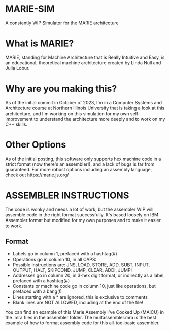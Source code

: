 # MARIE-SIM
A constantly WIP Simulator for the MARIE architecture

# What is MARIE?
MARIE, standing for Machine Architecture that is Really Intuitive and Easy, is an educational, theoretical machine architecture
created by Linda Null and Julia Lobur. 

# Why are you making this?
As of the initial commit in October of 2023, I'm in a Computer Systems and Architecture course at Northern Illinois University
that is taking a look at this architecture, and I'm working on this simulation for my own self-improvement to understand
the architecture more deeply and to work on my C++ skills. 

# Other Options
As of the initial posting, this software only supports hex machine code in a strict format (now there's an assembler!), and a lack of bugs is far from guaranteed.
For more robust options including an assembly language, check out https://marie.js.org/

# ASSEMBLER INSTRUCTIONS
The code is wonky and needs a lot of work, but the assembler WIP will assemble code in the right format successfully. It's based loosely on IBM Assembler format but modified
for my own purposes and to make it easier to work.

## Format
- Labels go in column 1, prefaced with a hashtag(#)
- Operations go in column 10, in all CAPS:
-    Possible instructions are: JNS, LOAD, STORE, ADD, SUBT, INPUT, OUTPUT, HALT, SKIPCOND, JUMP, CLEAR, ADDI, JUMPI
- Addresses go in column 20, in 3-hex digit format, or indirectly as a label, prefaced with a hashtag(#)
- Constants or machine code go in column 10, just like operations, but prefaced with a bang(!)
- Lines starting with a * are ignored, this is exclusive to comments
- Blank lines are NOT ALLOWED, including at the end of the file!

You can find an example of this Marie Assembly I've Cooked Up (MAICU) in the .mra files in the assembler folder. The multassembler.mra is the best example of how to format
assembly code for this all-too-basic assembler.
